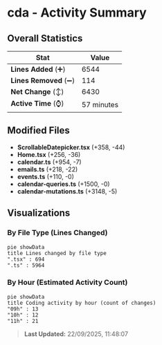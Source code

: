 # cda - Activity Summary 

## Overall Statistics

| Stat                   | Value                                                             |
| ---------------------- | ----------------------------------------------------------------- |
| **Lines Added** (➕)   | 6544                                          |
| **Lines Removed** (➖) | 114                                        |
| **Net Change** (↕)    | 6430                |
| **Active Time** (⌚)   | 57 minutes |


## Modified Files
- **ScrollableDatepicker.tsx** (+358, -44)
- **Home.tsx** (+256, -36)
- **calendar.ts** (+954, -7)
- **emails.ts** (+218, -22)
- **events.ts** (+110, -0)
- **calendar-queries.ts** (+1500, -0)
- **calendar-mutations.ts** (+3148, -5)

## Visualizations

### By File Type (Lines Changed)

```mermaid
pie showData
title Lines changed by file type
".tsx" : 694
".ts" : 5964
```

### By Hour (Estimated Activity Count)

```mermaid
pie showData
title Coding activity by hour (count of changes)
"09h" : 13
"10h" : 12
"11h" : 21
```


> **Last Updated:** 22/09/2025, 11:48:07